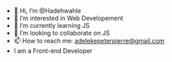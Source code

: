 - 👋 Hi, I’m @Hadehwahle
- 👀 I’m interested in Web Developement
- 🌱 I’m currently learning JS
- 💞️ I’m looking to collaborate on JS
- 📫 How to reach me: adelekepeterpierre@gmail.com
- I am a Front-end Developer

<!---
Hadehwahle/Hadehwahle is a ✨ special ✨ repository because its `README.md` (this file) appears on your GitHub profile.
You can click the Preview link to take a look at your changes.
--->
